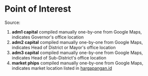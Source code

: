# Point of Interest

Source:
1. **adm1 capital** compiled manually one-by-one from Google Maps, indicates Governor's office location
2. **adm2 capital** compiled manually one-by-one from Google Maps, indicates Head of District or Mayor's office location
3. **adm3 capital** compiled manually one-by-one from Google Maps, indicates Head of Sub-District's office location
4. **market phips** compiled manually one-by-one from Google Maps, indicates market location listed in [hargapangan.id](http://hargapangan.id)
